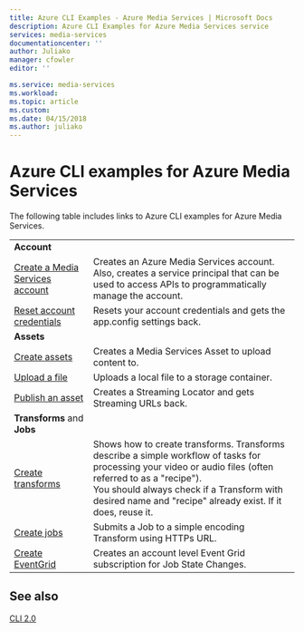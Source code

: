 ```yaml
---
title: Azure CLI Examples - Azure Media Services | Microsoft Docs
description: Azure CLI Examples for Azure Media Services service
services: media-services
documentationcenter: ''
author: Juliako
manager: cfowler
editor: ''

ms.service: media-services
ms.workload: 
ms.topic: article
ms.custom: 
ms.date: 04/15/2018
ms.author: juliako
---
```


# Azure CLI examples for Azure Media Services

The following table includes links to Azure CLI examples for Azure Media Services.

|  |  |
|---|---|
|**Account**||
| [Create a Media Services account](./scripts/cli-create-account.md) | Creates an Azure Media Services account. Also, creates a service principal that can be used to access APIs to programmatically manage the account. |
| [Reset account credentials](./scripts/cli-reset-account-credentials.md)|Resets your account credentials and gets the app.config settings back.|
|**Assets**||
| [Create assets](./scripts/cli-create-asset.md)|Creates a Media Services Asset to upload content to.|
| [Upload a file](./scripts/cli-upload-file-asset.md)|Uploads a local file to a storage container.|
| [Publish an asset](./scripts/cli-publish-asset.md)| Creates a  Streaming Locator and gets Streaming URLs back. |
| **Transforms** and **Jobs**||
| [Create transforms](./scripts/cli-create-transform.md)|Shows how to create transforms. Transforms describe a simple workflow of tasks for processing your video or audio files (often referred to as a "recipe").<br/> You should always check if a Transform with desired name and "recipe" already exist. If it does, reuse it. |
| [Create jobs](./scripts/cli-create-jobs.md)|Submits a Job to a simple encoding Transform using HTTPs URL.|
| [Create EventGrid](./scripts/cli-create-event-grid.md)|Creates an account level Event Grid subscription for Job State Changes.|

## See also

[CLI 2.0](https://docs.microsoft.com/en-us/cli/azure/ams?view=azure-cli-latest)

